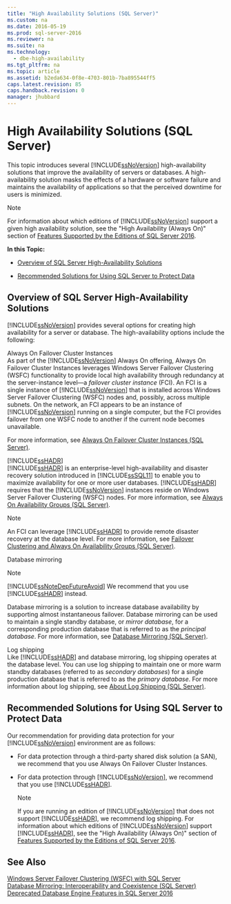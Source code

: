 ```yaml
---
title: "High Availability Solutions (SQL Server)"
ms.custom: na
ms.date: 2016-05-19
ms.prod: sql-server-2016
ms.reviewer: na
ms.suite: na
ms.technology: 
  - dbe-high-availability
ms.tgt_pltfrm: na
ms.topic: article
ms.assetid: b2eda634-0f8e-4703-801b-7ba895544ff5
caps.latest.revision: 85
caps.handback.revision: 0
manager: jhubbard
---
```

# High Availability Solutions (SQL Server)
This topic introduces several [!INCLUDE[ssNoVersion](../../Topics/TopicNameContainA/tokens/ssNoVersion_md.md)] high-availability solutions that improve the availability of servers or databases. A high-availability solution masks the effects of a hardware or software failure and maintains the availability of applications so that the perceived downtime for users is minimized.  
  
> [!NOTE]  
>  For information about which editions of [!INCLUDE[ssNoVersion](../../Topics/TopicNameContainA/tokens/ssNoVersion_md.md)] support a given high availability solution, see the "High Availability (Always On)" section of [Features Supported by the Editions of SQL Server 2016](../../Topics/TopicNameNotContainA/Features-Supported-by-the-Editions-of-SQL-Server-2016.md).  
  
 **In this Topic:**  
  
-   [Overview of SQL Server High-Availability Solutions](#TermsAndDefinitions)  
  
-   [Recommended Solutions for Using SQL Server to Protect Data](#RecommendedSolutions)  
  
##  <a name="TermsAndDefinitions"></a> Overview of SQL Server High-Availability Solutions  
 [!INCLUDE[ssNoVersion](../../Topics/TopicNameContainA/tokens/ssNoVersion_md.md)] provides several options for creating high availability for a server or database. The high-availability options include the following:  
  
 Always On Failover Cluster Instances  
 As part of the [!INCLUDE[ssNoVersion](../../Topics/TopicNameContainA/tokens/ssNoVersion_md.md)] Always On offering, Always On Failover Cluster Instances leverages Windows Server Failover Clustering (WSFC) functionality to provide local high availability through redundancy at the server-instance level—a *failover cluster instance* (FCI). An FCI is a single instance of [!INCLUDE[ssNoVersion](../../Topics/TopicNameContainA/tokens/ssNoVersion_md.md)] that is installed across Windows Server Failover Clustering (WSFC) nodes and, possibly, across multiple subnets. On the network, an FCI appears to be an instance of [!INCLUDE[ssNoVersion](../../Topics/TopicNameContainA/tokens/ssNoVersion_md.md)] running on a single computer, but the FCI provides failover from one WSFC node to another if the current node becomes unavailable.  
  
 For more information, see [Always On Failover Cluster Instances (SQL Server)](../../Topics/TopicNameNotContainA/Always-On-Failover-Cluster-Instances--SQL-Server-.md).  
  
 [!INCLUDE[ssHADR](../../Topics/TopicNameContainA/tokens/ssHADR_md.md)]  
 [!INCLUDE[ssHADR](../../Topics/TopicNameContainA/tokens/ssHADR_md.md)] is an enterprise-level high-availability and disaster recovery solution introduced in [!INCLUDE[ssSQL11](../../Topics/TopicNameContainA/tokens/ssSQL11_md.md)] to enable you to maximize availability for one or more user databases. [!INCLUDE[ssHADR](../../Topics/TopicNameContainA/tokens/ssHADR_md.md)] requires that the [!INCLUDE[ssNoVersion](../../Topics/TopicNameContainA/tokens/ssNoVersion_md.md)] instances reside on Windows Server Failover Clustering (WSFC) nodes. For more information, see [Always On Availability Groups (SQL Server)](../../Topics/TopicNameNotContainA/Always-On-Availability-Groups--SQL-Server-.md).  
  
> [!NOTE]  
>  An FCI can leverage [!INCLUDE[ssHADR](../../Topics/TopicNameContainA/tokens/ssHADR_md.md)] to provide remote disaster recovery at the database level. For more information, see [Failover Clustering and Always On Availability Groups (SQL Server)](../../Topics/TopicNameNotContainA/Failover-Clustering-and-Always-On-Availability-Groups--SQL-Server-.md).  
  
 Database mirroring  
 > [!NOTE]  
>  [!INCLUDE[ssNoteDepFutureAvoid](../../Topics/TopicNameContainA/tokens/ssNoteDepFutureAvoid_md.md)] We recommend that you use [!INCLUDE[ssHADR](../../Topics/TopicNameContainA/tokens/ssHADR_md.md)] instead.  
  
 Database mirroring is a solution to increase database availability by supporting almost instantaneous failover. Database mirroring can be used to maintain a single standby database, or *mirror database*, for a corresponding production database that is referred to as the *principal database*. For more information, see [Database Mirroring (SQL Server)](../../Topics/TopicNameNotContainA/Database-Mirroring--SQL-Server-.md).  
  
 Log shipping  
 Like [!INCLUDE[ssHADR](../../Topics/TopicNameContainA/tokens/ssHADR_md.md)] and database mirroring, log shipping operates at the database level. You can use log shipping to maintain one or more warm standby databases (referred to as *secondary databases*) for a single production database that is referred to as the *primary database*. For more information about log shipping, see [About Log Shipping (SQL Server)](../../Topics/TopicNameNotContainA/About-Log-Shipping--SQL-Server-.md).  
  
##  <a name="RecommendedSolutions"></a> Recommended Solutions for Using SQL Server to Protect Data  
 Our recommendation for providing data protection for your [!INCLUDE[ssNoVersion](../../Topics/TopicNameContainA/tokens/ssNoVersion_md.md)] environment are as follows:  
  
-   For data protection through a third-party shared disk solution (a SAN), we recommend that you use Always On Failover Cluster Instances.  
  
-   For data protection through [!INCLUDE[ssNoVersion](../../Topics/TopicNameContainA/tokens/ssNoVersion_md.md)], we recommend that you use [!INCLUDE[ssHADR](../../Topics/TopicNameContainA/tokens/ssHADR_md.md)].  
  
    > [!NOTE]  
    >  If you are running an edition of [!INCLUDE[ssNoVersion](../../Topics/TopicNameContainA/tokens/ssNoVersion_md.md)] that does not support [!INCLUDE[ssHADR](../../Topics/TopicNameContainA/tokens/ssHADR_md.md)], we recommend log shipping. For information about which editions of [!INCLUDE[ssNoVersion](../../Topics/TopicNameContainA/tokens/ssNoVersion_md.md)] support [!INCLUDE[ssHADR](../../Topics/TopicNameContainA/tokens/ssHADR_md.md)], see the "High Availability (Always On)" section of [Features Supported by the Editions of SQL Server 2016](../../Topics/TopicNameNotContainA/Features-Supported-by-the-Editions-of-SQL-Server-2016.md).  
  
## See Also  
 [Windows Server Failover Clustering (WSFC) with SQL Server](../../Topics/TopicNameNotContainA/Windows-Server-Failover-Clustering--WSFC--with-SQL-Server.md)   
 [Database Mirroring: Interoperability and Coexistence (SQL Server)](../Topic/Database%20Mirroring:%20Interoperability%20and%20Coexistence%20\(SQL%20Server\).md)   
 [Deprecated Database Engine Features in SQL Server 2016](../../Topics/TopicNameNotContainA/Deprecated-Database-Engine-Features-in-SQL-Server-2016.md)
